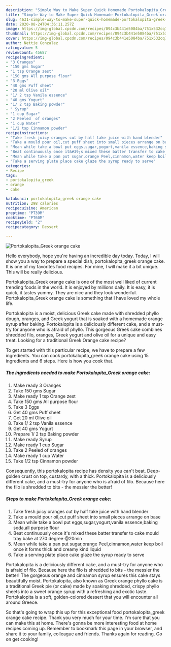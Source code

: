 ```yaml
---
description: "Simple Way to Make Super Quick Homemade Portokalopita_Greek orange cake"
title: "Simple Way to Make Super Quick Homemade Portokalopita_Greek orange cake"
slug: 4631-simple-way-to-make-super-quick-homemade-portokalopita-greek-orange-cake
date: 2020-08-24T04:36:11.257Z
image: https://img-global.cpcdn.com/recipes/094c3b441e5084ba/751x532cq70/portokalopita_greek-orange-cake-recipe-main-photo.jpg
thumbnail: https://img-global.cpcdn.com/recipes/094c3b441e5084ba/751x532cq70/portokalopita_greek-orange-cake-recipe-main-photo.jpg
cover: https://img-global.cpcdn.com/recipes/094c3b441e5084ba/751x532cq70/portokalopita_greek-orange-cake-recipe-main-photo.jpg
author: Nettie Gonzalez
ratingvalue: 5
reviewcount: 45687
recipeingredient:
- "3 Oranges"
- "150 gms Sugar"
- "1 tsp Orange zest"
- "150 gms All purpose flour"
- "3 Eggs"
- "40 gms Puff sheet"
- "20 ml Olive oil"
- "1/ 2 tsp Vanila essence"
- "40 gms Yogurt"
- "1/ 2 tsp Baking powder"
- " Syrup"
- "1 cup Sugar"
- "2 Peeled  of oranges"
- "1 cup Water"
- "1/2 tsp Cinnamon powder"
recipeinstructions:
- "Take fresh juicy oranges cut by half take juice with hand blender"
- "Take a mould pour oil,cut puff sheet into small pieces arrange on base"
- "Mean while take a bowl put eggs,sugar,yogurt,vanila essence,baking soda,all purpose flour"
- "Beat continuously once it&#39;s mixed these batter transfer to cake mould tray bake at 270 degree @20min"
- "Mean while take a pan put sugar,orange Peel,cinnamon,water keep boil once it forms thick and creamy kind liquid"
- "Take a serving plate place cake glaze the syrup ready to serve"
categories:
- Recipe
tags:
- portokalopita_greek
- orange
- cake

katakunci: portokalopita_greek orange cake 
nutrition: 298 calories
recipecuisine: American
preptime: "PT39M"
cooktime: "PT60M"
recipeyield: "2"
recipecategory: Dessert

---
```



![Portokalopita_Greek orange cake](https://img-global.cpcdn.com/recipes/094c3b441e5084ba/751x532cq70/portokalopita_greek-orange-cake-recipe-main-photo.jpg)

Hello everybody, hope you're having an incredible day today. Today, I will show you a way to prepare a special dish, portokalopita_greek orange cake. It is one of my favorites food recipes. For mine, I will make it a bit unique. This will be really delicious.

Portokalopita_Greek orange cake is one of the most well liked of current trending foods in the world. It is enjoyed by millions daily. It is easy, it is quick, it tastes yummy. They are nice and they look wonderful. Portokalopita_Greek orange cake is something that I have loved my whole life.

Portokalopita is a moist, delicious Greek cake made with shredded phyllo dough, oranges, and Greek yogurt that is soaked with a homemade orange syrup after baking. Portokalopita is a deliciously different cake, and a must-try for anyone who is afraid of phyllo. This gorgeous Greek cake combines shredded filo, oranges, Greek yogurt and olive oil for a unique and easy treat. Looking for a traditional Greek Orange cake recipe?


To get started with this particular recipe, we have to prepare a few ingredients. You can cook portokalopita_greek orange cake using 15 ingredients and 6 steps. Here is how you cook that.

<!--inarticleads1-->

##### The ingredients needed to make Portokalopita_Greek orange cake:

1. Make ready 3 Oranges
1. Take 150 gms Sugar
1. Make ready 1 tsp Orange zest
1. Take 150 gms All purpose flour
1. Take 3 Eggs
1. Get 40 gms Puff sheet
1. Get 20 ml Olive oil
1. Take 1/ 2 tsp Vanila essence
1. Get 40 gms Yogurt
1. Prepare 1/ 2 tsp Baking powder
1. Make ready  Syrup
1. Make ready 1 cup Sugar
1. Take 2 Peeled  of oranges
1. Make ready 1 cup Water
1. Take 1/2 tsp Cinnamon powder


Consequently, this portokalopita recipe has density you can&#39;t beat. Deep-golden crust on top, custardy, with a thick. Portokalopita is a deliciously different cake, and a must-try for anyone who is afraid of filo. Because here the filo is shredded to bits - the messier the better! 

<!--inarticleads2-->

##### Steps to make Portokalopita_Greek orange cake:

1. Take fresh juicy oranges cut by half take juice with hand blender
1. Take a mould pour oil,cut puff sheet into small pieces arrange on base
1. Mean while take a bowl put eggs,sugar,yogurt,vanila essence,baking soda,all purpose flour
1. Beat continuously once it&#39;s mixed these batter transfer to cake mould tray bake at 270 degree @20min
1. Mean while take a pan put sugar,orange Peel,cinnamon,water keep boil once it forms thick and creamy kind liquid
1. Take a serving plate place cake glaze the syrup ready to serve


Portokalopita is a deliciously different cake, and a must-try for anyone who is afraid of filo. Because here the filo is shredded to bits - the messier the better! The gorgeous orange and cinnamon syrup ensures this cake stays beautifully moist. Portokalopita, also known as Greek orange phyllo cake is a traditional Greek pie (or cake) made by soaking shredded, crispy phyllo sheets into a sweet orange syrup with a refreshing and exotic taste. Portokalopita is a soft, golden-colored dessert that you will encounter all around Greece. 

So that's going to wrap this up for this exceptional food portokalopita_greek orange cake recipe. Thank you very much for your time. I'm sure that you can make this at home. There's gonna be more interesting food at home recipes coming up. Remember to bookmark this page in your browser, and share it to your family, colleague and friends. Thanks again for reading. Go on get cooking!
